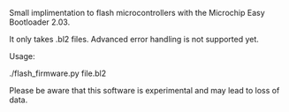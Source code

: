 Small implimentation to flash microcontrollers with the Microchip Easy Bootloader 2.03.

It only takes .bl2 files. Advanced error handling is not supported yet.

Usage:

./flash_firmware.py file.bl2


Please be aware that this software is experimental and may lead to loss of data.
